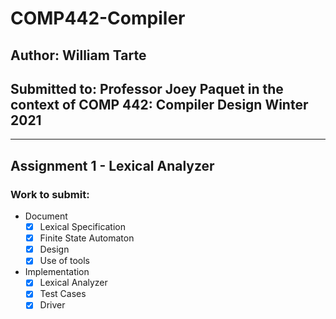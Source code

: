 # COMP442-Compiler
## Author: William Tarte
## Submitted to: Professor Joey Paquet in the context of COMP 442: Compiler Design Winter 2021
___
## Assignment 1 - Lexical Analyzer
### Work to submit:
 - Document
    - [X] Lexical Specification
    - [X] Finite State Automaton
    - [X] Design
    - [X] Use of tools
 - Implementation
    - [X] Lexical Analyzer
    - [X] Test Cases
    - [X] Driver